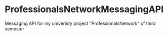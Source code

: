 # ProfessionalsNetworkMessagingAPI
 Messaging API for my univeristy project "ProfessionalsNetwork" of third semester
